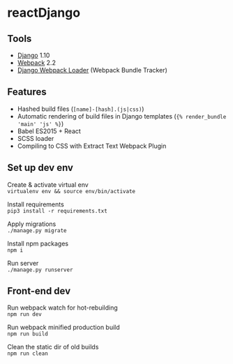 # reactDjango

## Tools
- [Django](https://github.com/django/django) 1.10
- [Webpack](https://github.com/webpack/webpack) 2.2
- [Django Webpack Loader](https://github.com/owais/django-webpack-loader) (Webpack Bundle Tracker)

## Features
- Hashed build files (`[name]-[hash].(js|css)`)
- Automatic rendering of build files in Django templates (`{% render_bundle 'main' 'js' %}`)
- Babel ES2015 + React
- SCSS loader
- Compiling to CSS with Extract Text Webpack Plugin


## Set up dev env
Create & activate virtual env  
`virtualenv env && source env/bin/activate`

Install requirements  
`pip3 install -r requirements.txt`

Apply migrations  
`./manage.py migrate`

Install npm packages  
`npm i`

Run server  
`./manage.py runserver`


## Front-end dev
Run webpack watch for hot-rebuilding  
`npm run dev`

Run webpack minified production build  
`npm run build`

Clean the static dir of old builds  
`npm run clean`
